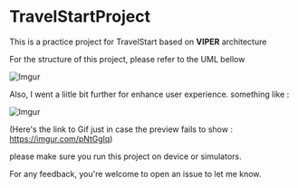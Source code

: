 # TravelStartProject

This is a practice project for TravelStart based on **VIPER** architecture 

For the structure of this project, please refer to the UML bellow 

![Imgur](https://i.imgur.com/idywfpl.png)

Also, I went a liitle bit further for enhance user experience. something like :

![Imgur](https://i.imgur.com/pNtGglq.gif)

(Here's the link to Gif just in case the preview fails to show : https://imgur.com/pNtGglq)

please make sure you run this project on device or simulators.

For any feedback, you're welcome to open an issue to let me know.

